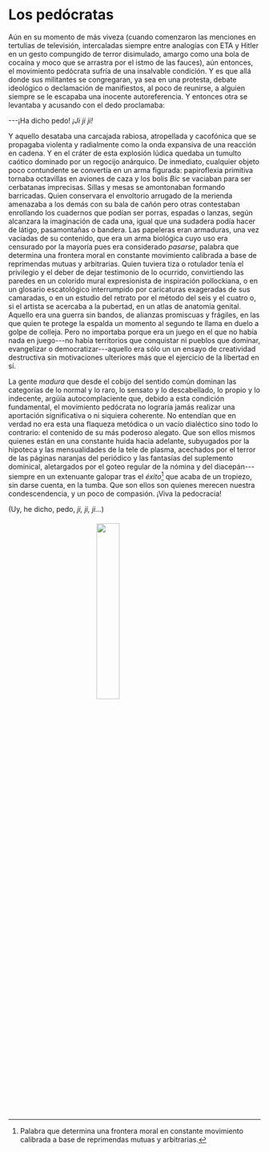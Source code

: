 Los pedócratas
==============

Aún en su momento de más viveza (cuando comenzaron las menciones en
tertulias de televisión, intercaladas siempre entre analogías con ETA
y Hitler en un gesto compungido de terror disimulado, amargo como una
bola de cocaína y moco que se arrastra por el istmo de las fauces),
aún entonces, el movimiento pedócrata sufría de una insalvable
condición.  Y es que allá donde sus militantes se congregaran, ya sea
en una protesta, debate ideológico o declamación de manifiestos, al
poco de reunirse, a alguien siempre se le escapaba una inocente
autoreferencia.  Y entonces otra se levantaba y acusando con el dedo
proclamaba:

---¡Ha dicho pedo! *¡Ji ji ji!*

Y aquello desataba una carcajada rabiosa, atropellada y cacofónica que
se propagaba violenta y radialmente como la onda expansiva de una
reacción en cadena.  Y en el cráter de esta explosión lúdica quedaba
un tumulto caótico dominado por un regocijo anárquico.  De inmediato,
cualquier objeto poco contundente se convertía en un arma figurada:
papiroflexia primitiva tornaba octavillas en aviones de caza y los
bolis *Bic* se vaciaban para ser cerbatanas imprecisas.  Sillas y
mesas se amontonaban formando barricadas.  Quien conservara el
envoltorio arrugado de la merienda amenazaba a los demás con su bala
de cañón pero otras contestaban enrollando los cuadernos que podían
ser porras, espadas o lanzas, según alcanzara la imaginación de cada
una, igual que una sudadera podía hacer de látigo, pasamontañas o
bandera.  Las papeleras eran armaduras, una vez vaciadas de su
contenido, que era un arma biológica cuyo uso era censurado por la
mayoría pues era considerado *pasarse*, palabra que determina una
frontera moral en constante movimiento calibrada a base de reprimendas
mutuas y arbitrarias.  Quien tuviera tiza o rotulador tenía el
privilegio y el deber de dejar testimonio de lo ocurrido, convirtiendo
las paredes en un colorido mural expresionista de inspiración
pollockiana, o en un glosario escatológico interrumpido por
caricaturas exageradas de sus camaradas, o en un estudio del retrato
por el método del seis y el cuatro o, si el artista se acercaba a la
pubertad, en un atlas de anatomía genital.  Aquello era una guerra sin
bandos, de alianzas promiscuas y frágiles, en las que quien te protege
la espalda un momento al segundo te llama en duelo a golpe de colleja.
Pero no importaba porque era un juego en el que no había nada en
juego---no había territorios que conquistar ni pueblos que dominar,
evangelizar o democratizar---aquello era sólo un un ensayo de
creatividad destructiva sin motivaciones ulteriores más que el
ejercicio de la libertad en sí.

La gente *madura* que desde el cobijo del sentido común dominan las
categorías de lo normal y lo raro, lo sensato y lo descabellado, lo
propio y lo indecente, argüía autocomplaciente que, debido a esta
condición fundamental, el movimiento pedócrata no lograría jamás
realizar una aportación significativa o ni siquiera coherente.  No
entendían que en verdad no era esta una flaqueza metódica o un vacío
dialéctico sino todo lo contrario: el contenido de su más poderoso
alegato.  Que son ellos mismos quienes están en una constante huida
hacia adelante, subyugados por la hipoteca y las mensualidades de la
tele de plasma, acechados por el terror de las páginas naranjas del
periódico y las fantasías del suplemento dominical, aletargados por el
goteo regular de la nómina y del diacepán---siempre en un extenuante
galopar tras el *éxito*[^1] que acaba de un tropiezo, sin darse
cuenta, en la tumba.  Que son ellos son quienes merecen nuestra
condescendencia, y un poco de compasión.  ¡Viva la pedocracia!

(Uy, he dicho, pedo, *ji, ji, ji...*)

<img style="display: block; margin: 20 auto;" width="30%" src="/static/think/seis-cuatro-i.svg"/>

[^1]: Palabra que determina una frontera moral en constante movimiento
    calibrada a base de reprimendas mutuas y arbitrarias.
